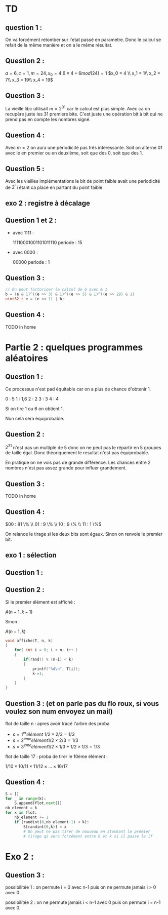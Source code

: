 # TD

## question 1 :

On va forcément retomber sur l'etat passé en parametre. Donc le calcul se refait de la même manière et on a le même résultat.

## Question 2 :

$a = 6, c = 1, m = 24, x_0 = 4$
$6 \times 4 + 6 mod(24) = 1$
$x_0 = 4 \\
x_1 = 1\\
x_2 = 7\\
x_3 = 19\\
x_4 = 19$

## Question 3 :

La vieille libc utilisait $m = 2^{31}$ car le calcul est plus simple. Avec ca on recupère juste les 31 premiers bite. C'est juste une opération bit à bit qui ne prend pas en compte les nombres signé.



## Question 4 :

Avec $m=2$ on aura une périodicité pas trés interessante. Soit on alterne 01 avec le  en premier ou en deuxième, soit que des 0, soit que des 1.

## Question 5 :

Avec les vieilles implémentations le bit de point faible avait une periodicité de $2^i$ i étant ca place en partant du point faible.

## exo 2 : registre à décalage

## Question 1 et 2 :

- avec 1111 : 

    11110001001101011110 periode : 15
- avec 0000 :

    00000 periode : 1

## Question 3 :

```c
// On peut factoriser le calcul de b avec & 1
b = (e & 1)^((e >> 3) & 1)^((e >> 5) & 1)^((e >> 29) & 1)
uint32_t e = (e << 1) | b;
```
## Question 4 :
TODO in home

# Partie 2 : quelques programmes aléatoires

## Question 1 :

Ce processus n'est pad équitable car on a plus de chance d'obtenir 1.

0 : 5
1 : 1,6
2 : 2
3 : 3
4 : 4

Si on tire 1 ou 6 on obtient 1.

Non cela sera équiprobable.

## Question 2 : 

$2^{31}$ n'est pas un multiple de 5 donc on ne peut pas le répartir en 5 groupes de taille égal. Donc théoriquement le resultat n'est pas équiprobable.

En pratique on ne vois pas de grande différence. Les chances entre 2 nombres n'est pas assez grande pour influer grandement.

## Question 3 : 
TODO in home

## Question 4 : 

$00 : 81 \% \\
01 : 9 \% \\
10 : 9 \% \\
11 : 1 \%$

On relance le tirage si les deux bits sont égaux. Sinon on renvoie le premier bit.

## exo 1 : sélection

## Question 1 : 

## Question 2 : 

Si le premier élément est affiché :

$A(n-1,k-1)$

Sinon :

$A(n-1,k)$

```c
void affiche(T, n, k)
{
    for( int i = 0; i < n; i++ )
    {
        if(rand() % (n-i) < k)
        {
            printf("%d\n", T[i]);
            k-=1;
        }
    }
}
```

## Question 3 : (et on parle pas du flo roux, si vous voulez son num envoyez un mail)

flot de taille n :
apres avoir tracé l'arbre des proba
- $s = 1^{er} élément\ 1/2 \times 2/3 = 1/3$
- $s = 2^{ème} élément 1/2 \times 2/3 = 1/3$
- $s = 3^{ème} élément 1/2 \times 1/3 + 1/2 \times 1/3= 1/3$

flot de taille 17 :
proba de tirer le 10ème élément :

$1/10 \times 10/11 \times 11/12 \times ...\times 16/17$

## Question 4 :


```python
S = []
for _ in range(k):
    S.append(flot.next())
nb_element = k
for x in flot:
    nb_element += 1
    if (randint(0,nb_element-1) < k):
        S[randint(0,k)] = x 
        # On peut ne pas tirer de nouveau en stockant le premier 
        # tirage qi sera forcément entre 0 et k si il passe le if
```

# Exo 2 :

## Question 3 :

possibilitée 1 :
on permute i = 0 avec n-1 puis on ne permute jamais i > 0 avec 0.

possibilitée 2 : 
on ne permute jamais i < n-1 avec 0 puis on permute i = n-1 avec 0.